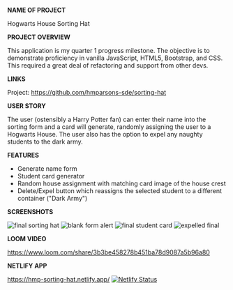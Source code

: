 **NAME OF PROJECT**

Hogwarts House Sorting Hat

**PROJECT OVERVIEW**

This application is my quarter 1 progress milestone. The objective is to demonstrate proficiency in vanilla JavaScript, HTML5, Bootstrap, and CSS. This required a great deal of refactoring and support from other devs.

**LINKS**

Project: https://github.com/hmparsons-sde/sorting-hat

**USER STORY**

The user (ostensibly a Harry Potter fan) can enter their name into the sorting form and a card will generate, randomly assigning the user to a Hogwarts House. The user also has the option to expel any naughty students to the dark army. 

**FEATURES**

- Generate name form
- Student card generator
- Random house assignment with matching card image of the house crest
- Delete/Expel button which reassigns the selected student to a different container ("Dark Army")

**SCREENSHOTS**

![final sorting hat](https://user-images.githubusercontent.com/67122062/107063992-a5dbb600-67a0-11eb-8bfe-c7b9c36c1b2b.png)
![blank form alert](https://user-images.githubusercontent.com/67122062/107064028-affdb480-67a0-11eb-91e4-7e83314b5396.png)
![final student card](https://user-images.githubusercontent.com/67122062/107064051-b429d200-67a0-11eb-83b8-240591dd0dde.png)
![expelled final](https://user-images.githubusercontent.com/67122062/107064067-b7bd5900-67a0-11eb-9cc8-bc41f07ffbbd.png)

**LOOM VIDEO**

https://www.loom.com/share/3b3be458278b451ba78d9087a5b96a80

**NETLIFY APP**

https://hmp-sorting-hat.netlify.app/
[![Netlify Status](https://api.netlify.com/api/v1/badges/a799fdf8-e907-47ad-9da4-28db92df4b4e/deploy-status)](https://app.netlify.com/sites/hmp-sorting-hat/deploys)
